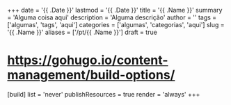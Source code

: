 +++
date = '{{ .Date }}'
lastmod = '{{ .Date }}'
title = '{{ .Name }}'
summary = 'Alguma coisa aqui'
description = 'Alguma descrição'
author = ''
tags = ['algumas', 'tags', 'aqui']
categories = ['algumas', 'categorias', 'aqui']
slug = '{{ .Name }}'
aliases = ['/pt/{{ .Name }}']
draft = true

# https://gohugo.io/content-management/build-options/
[build]
  list = 'never'
  publishResources = true
  render = 'always'
+++
